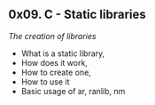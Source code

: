 ## 0x09. C - Static libraries
<p><em>The creation of libraries</em></p>

* What is a static library,
* How does it work,
* How to create one,
* How to use it
* Basic usage of ar, ranlib, nm
